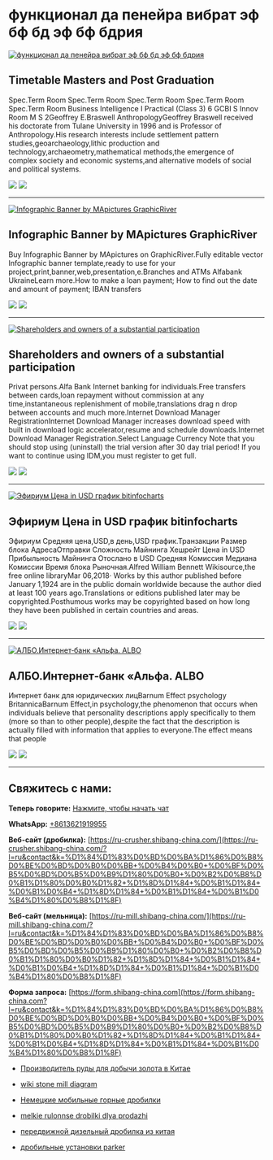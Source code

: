 # функционал да пенейра вибрат эф бф бд эф бф бдрия

<a href="https://swt.shibang-china.com/?l=ru&img&k=%D1%84%D1%83%D0%BD%D0%BA%D1%86%D0%B8%D0%BE%D0%BD%D0%B0%D0%BB+%D0%B4%D0%B0+%D0%BF%D0%B5%D0%BD%D0%B5%D0%B9%D1%80%D0%B0+%D0%B2%D0%B8%D0%B1%D1%80%D0%B0%D1%82+%D1%8D%D1%84+%D0%B1%D1%84+%D0%B1%D0%B4+%D1%8D%D1%84+%D0%B1%D1%84+%D0%B1%D0%B4%D1%80%D0%B8%D1%8F" target="_blank">![функционал да пенейра вибрат эф бф бд эф бф бдрия](http://static.shibang-china.com/all-800x300/475.jpg)</a>

## Timetable Masters and Post Graduation
Spec.Term Room Spec.Term Room Spec.Term Room Spec.Term Room Spec.Term Room Business Intelligence I Practical (Class 3) 6 GCBI S Innov Room M S 2Geoffrey E.Braswell AnthropologyGeoffrey Braswell received his doctorate from Tulane University in 1996 and is Professor of Anthropology.His research interests include settlement pattern studies,geoarchaeology,lithic production and technology,archaeometry,mathematical methods,the emergence of complex society and economic systems,and alternative models of social and political systems.


<a href="https://whatsapp.shibangsoft.com/WhatsApp.php" target="_blank" title="WhatsApp">![](http://static.shibang-china.com/icon/whatsapp.png)</a> <a href="https://swt.shibang-china.com/?l=ru&icon&k=%D1%84%D1%83%D0%BD%D0%BA%D1%86%D0%B8%D0%BE%D0%BD%D0%B0%D0%BB+%D0%B4%D0%B0+%D0%BF%D0%B5%D0%BD%D0%B5%D0%B9%D1%80%D0%B0+%D0%B2%D0%B8%D0%B1%D1%80%D0%B0%D1%82+%D1%8D%D1%84+%D0%B1%D1%84+%D0%B1%D0%B4+%D1%8D%D1%84+%D0%B1%D1%84+%D0%B1%D0%B4%D1%80%D0%B8%D1%8F" target="_blank">![](http://static.shibang-china.com/icon/chat-ru.png)</a>

---

<a href="https://swt.shibang-china.com/?l=ru&img&k=%D1%84%D1%83%D0%BD%D0%BA%D1%86%D0%B8%D0%BE%D0%BD%D0%B0%D0%BB+%D0%B4%D0%B0+%D0%BF%D0%B5%D0%BD%D0%B5%D0%B9%D1%80%D0%B0+%D0%B2%D0%B8%D0%B1%D1%80%D0%B0%D1%82+%D1%8D%D1%84+%D0%B1%D1%84+%D0%B1%D0%B4+%D1%8D%D1%84+%D0%B1%D1%84+%D0%B1%D0%B4%D1%80%D0%B8%D1%8F" target="_blank">![Infographic Banner by MApictures GraphicRiver](http://static.shibang-china.com/all-800x300/208.jpg)</a>

## Infographic Banner by MApictures GraphicRiver
Buy Infographic Banner by MApictures on GraphicRiver.Fully editable vector Infographic banner template,ready to use for your project,print,banner,web,presentation,e.Branches and ATMs Alfabank UkraineLearn more.How to make a loan payment; How to find out the date and amount of payment; IBAN transfers


<a href="https://whatsapp.shibangsoft.com/WhatsApp.php" target="_blank" title="WhatsApp">![](http://static.shibang-china.com/icon/whatsapp.png)</a> <a href="https://swt.shibang-china.com/?l=ru&icon&k=%D1%84%D1%83%D0%BD%D0%BA%D1%86%D0%B8%D0%BE%D0%BD%D0%B0%D0%BB+%D0%B4%D0%B0+%D0%BF%D0%B5%D0%BD%D0%B5%D0%B9%D1%80%D0%B0+%D0%B2%D0%B8%D0%B1%D1%80%D0%B0%D1%82+%D1%8D%D1%84+%D0%B1%D1%84+%D0%B1%D0%B4+%D1%8D%D1%84+%D0%B1%D1%84+%D0%B1%D0%B4%D1%80%D0%B8%D1%8F" target="_blank">![](http://static.shibang-china.com/icon/chat-ru.png)</a>

---

<a href="https://swt.shibang-china.com/?l=ru&img&k=%D1%84%D1%83%D0%BD%D0%BA%D1%86%D0%B8%D0%BE%D0%BD%D0%B0%D0%BB+%D0%B4%D0%B0+%D0%BF%D0%B5%D0%BD%D0%B5%D0%B9%D1%80%D0%B0+%D0%B2%D0%B8%D0%B1%D1%80%D0%B0%D1%82+%D1%8D%D1%84+%D0%B1%D1%84+%D0%B1%D0%B4+%D1%8D%D1%84+%D0%B1%D1%84+%D0%B1%D0%B4%D1%80%D0%B8%D1%8F" target="_blank">![Shareholders and owners of a substantial participation](http://static.shibang-china.com/all-800x300/34.jpg)</a>

## Shareholders and owners of a substantial participation
Privat persons.Alfa Bank Internet banking for individuals.Free transfers between cards,loan repayment without commission at any time,instantaneous replenishment of mobile,translations drag n drop between accounts and much more.Internet Download Manager RegistrationInternet Download Manager increases download speed with built in download logic accelerator,resume and schedule downloads.Internet Download Manager Registration.Select Language Currency Note that you should stop using (uninstall) the trial version after 30 day trial period! If you want to continue using IDM,you must register to get full.


<a href="https://whatsapp.shibangsoft.com/WhatsApp.php" target="_blank" title="WhatsApp">![](http://static.shibang-china.com/icon/whatsapp.png)</a> <a href="https://swt.shibang-china.com/?l=ru&icon&k=%D1%84%D1%83%D0%BD%D0%BA%D1%86%D0%B8%D0%BE%D0%BD%D0%B0%D0%BB+%D0%B4%D0%B0+%D0%BF%D0%B5%D0%BD%D0%B5%D0%B9%D1%80%D0%B0+%D0%B2%D0%B8%D0%B1%D1%80%D0%B0%D1%82+%D1%8D%D1%84+%D0%B1%D1%84+%D0%B1%D0%B4+%D1%8D%D1%84+%D0%B1%D1%84+%D0%B1%D0%B4%D1%80%D0%B8%D1%8F" target="_blank">![](http://static.shibang-china.com/icon/chat-ru.png)</a>

---

<a href="https://swt.shibang-china.com/?l=ru&img&k=%D1%84%D1%83%D0%BD%D0%BA%D1%86%D0%B8%D0%BE%D0%BD%D0%B0%D0%BB+%D0%B4%D0%B0+%D0%BF%D0%B5%D0%BD%D0%B5%D0%B9%D1%80%D0%B0+%D0%B2%D0%B8%D0%B1%D1%80%D0%B0%D1%82+%D1%8D%D1%84+%D0%B1%D1%84+%D0%B1%D0%B4+%D1%8D%D1%84+%D0%B1%D1%84+%D0%B1%D0%B4%D1%80%D0%B8%D1%8F" target="_blank">![Эфириум Цена in USD график bitinfocharts](http://static.shibang-china.com/all-800x300/104.jpg)</a>

## Эфириум Цена in USD график bitinfocharts
Эфириум Средняя цена,USD,в день,USD график.Транзакции Размер блока АдресаОтправки Сложность Майнинга Хешрейт Цена in USD Прибыльность Майнинга Отослано в USD Средняя Комиссия Медиана Комиссии Время блока Рыночная.Alfred William Bennett Wikisource,the free online libraryMar 06,2018· Works by this author published before January 1,1924 are in the public domain worldwide because the author died at least 100 years ago.Translations or editions published later may be copyrighted.Posthumous works may be copyrighted based on how long they have been published in certain countries and areas.


<a href="https://whatsapp.shibangsoft.com/WhatsApp.php" target="_blank" title="WhatsApp">![](http://static.shibang-china.com/icon/whatsapp.png)</a> <a href="https://swt.shibang-china.com/?l=ru&icon&k=%D1%84%D1%83%D0%BD%D0%BA%D1%86%D0%B8%D0%BE%D0%BD%D0%B0%D0%BB+%D0%B4%D0%B0+%D0%BF%D0%B5%D0%BD%D0%B5%D0%B9%D1%80%D0%B0+%D0%B2%D0%B8%D0%B1%D1%80%D0%B0%D1%82+%D1%8D%D1%84+%D0%B1%D1%84+%D0%B1%D0%B4+%D1%8D%D1%84+%D0%B1%D1%84+%D0%B1%D0%B4%D1%80%D0%B8%D1%8F" target="_blank">![](http://static.shibang-china.com/icon/chat-ru.png)</a>

---

<a href="https://swt.shibang-china.com/?l=ru&img&k=%D1%84%D1%83%D0%BD%D0%BA%D1%86%D0%B8%D0%BE%D0%BD%D0%B0%D0%BB+%D0%B4%D0%B0+%D0%BF%D0%B5%D0%BD%D0%B5%D0%B9%D1%80%D0%B0+%D0%B2%D0%B8%D0%B1%D1%80%D0%B0%D1%82+%D1%8D%D1%84+%D0%B1%D1%84+%D0%B1%D0%B4+%D1%8D%D1%84+%D0%B1%D1%84+%D0%B1%D0%B4%D1%80%D0%B8%D1%8F" target="_blank">![АЛБО.Интернет‐банк «Альфа. ALBO](http://static.shibang-china.com/all-800x300/19.jpg)</a>

## АЛБО.Интернет‐банк «Альфа. ALBO
Интернет банк для юридических лицBarnum Effect psychology BritannicaBarnum Effect,in psychology,the phenomenon that occurs when individuals believe that personality descriptions apply specifically to them (more so than to other people),despite the fact that the description is actually filled with information that applies to everyone.The effect means that people


<a href="https://whatsapp.shibangsoft.com/WhatsApp.php" target="_blank" title="WhatsApp">![](http://static.shibang-china.com/icon/whatsapp.png)</a> <a href="https://swt.shibang-china.com/?l=ru&icon&k=%D1%84%D1%83%D0%BD%D0%BA%D1%86%D0%B8%D0%BE%D0%BD%D0%B0%D0%BB+%D0%B4%D0%B0+%D0%BF%D0%B5%D0%BD%D0%B5%D0%B9%D1%80%D0%B0+%D0%B2%D0%B8%D0%B1%D1%80%D0%B0%D1%82+%D1%8D%D1%84+%D0%B1%D1%84+%D0%B1%D0%B4+%D1%8D%D1%84+%D0%B1%D1%84+%D0%B1%D0%B4%D1%80%D0%B8%D1%8F" target="_blank">![](http://static.shibang-china.com/icon/chat-ru.png)</a>

---
## Свяжитесь с нами:

**Теперь говорите:** [Нажмите, чтобы начать чат](https://swt.shibang-china.com?l=ru&contact&k=%D1%84%D1%83%D0%BD%D0%BA%D1%86%D0%B8%D0%BE%D0%BD%D0%B0%D0%BB+%D0%B4%D0%B0+%D0%BF%D0%B5%D0%BD%D0%B5%D0%B9%D1%80%D0%B0+%D0%B2%D0%B8%D0%B1%D1%80%D0%B0%D1%82+%D1%8D%D1%84+%D0%B1%D1%84+%D0%B1%D0%B4+%D1%8D%D1%84+%D0%B1%D1%84+%D0%B1%D0%B4%D1%80%D0%B8%D1%8F)

**WhatsApp:**  [+8613621919955](https://whatsapp.shibangsoft.com/WhatsApp.php)

**Веб-сайт (дробилка):** [https://ru-crusher.shibang-china.com/](https://ru-crusher.shibang-china.com/?l=ru&contact&k=%D1%84%D1%83%D0%BD%D0%BA%D1%86%D0%B8%D0%BE%D0%BD%D0%B0%D0%BB+%D0%B4%D0%B0+%D0%BF%D0%B5%D0%BD%D0%B5%D0%B9%D1%80%D0%B0+%D0%B2%D0%B8%D0%B1%D1%80%D0%B0%D1%82+%D1%8D%D1%84+%D0%B1%D1%84+%D0%B1%D0%B4+%D1%8D%D1%84+%D0%B1%D1%84+%D0%B1%D0%B4%D1%80%D0%B8%D1%8F)

**Веб-сайт (мельница):** [https://ru-mill.shibang-china.com/](https://ru-mill.shibang-china.com/?l=ru&contact&k=%D1%84%D1%83%D0%BD%D0%BA%D1%86%D0%B8%D0%BE%D0%BD%D0%B0%D0%BB+%D0%B4%D0%B0+%D0%BF%D0%B5%D0%BD%D0%B5%D0%B9%D1%80%D0%B0+%D0%B2%D0%B8%D0%B1%D1%80%D0%B0%D1%82+%D1%8D%D1%84+%D0%B1%D1%84+%D0%B1%D0%B4+%D1%8D%D1%84+%D0%B1%D1%84+%D0%B1%D0%B4%D1%80%D0%B8%D1%8F)

**Форма запроса:** [https://form.shibang-china.com](https://form.shibang-china.com?l=ru&contact&k=%D1%84%D1%83%D0%BD%D0%BA%D1%86%D0%B8%D0%BE%D0%BD%D0%B0%D0%BB+%D0%B4%D0%B0+%D0%BF%D0%B5%D0%BD%D0%B5%D0%B9%D1%80%D0%B0+%D0%B2%D0%B8%D0%B1%D1%80%D0%B0%D1%82+%D1%8D%D1%84+%D0%B1%D1%84+%D0%B1%D0%B4+%D1%8D%D1%84+%D0%B1%D1%84+%D0%B1%D0%B4%D1%80%D0%B8%D1%8F)

* [Производитель руды для добычи золота в Китае](../18/%D0%9F%D1%80%D0%BE%D0%B8%D0%B7%D0%B2%D0%BE%D0%B4%D0%B8%D1%82%D0%B5%D0%BB%D1%8C%20%D1%80%D1%83%D0%B4%D1%8B%20%D0%B4%D0%BB%D1%8F%20%D0%B4%D0%BE%D0%B1%D1%8B%D1%87%D0%B8%20%D0%B7%D0%BE%D0%BB%D0%BE%D1%82%D0%B0%20%D0%B2%20%D0%9A%D0%B8%D1%82%D0%B0%D0%B5.md)

* [wiki stone mill diagram](../19/wiki%20stone%20mill%20diagram.md)

* [Немецкие мобильные горные дробилки](../19/%D0%9D%D0%B5%D0%BC%D0%B5%D1%86%D0%BA%D0%B8%D0%B5%20%D0%BC%D0%BE%D0%B1%D0%B8%D0%BB%D1%8C%D0%BD%D1%8B%D0%B5%20%D0%B3%D0%BE%D1%80%D0%BD%D1%8B%D0%B5%20%D0%B4%D1%80%D0%BE%D0%B1%D0%B8%D0%BB%D0%BA%D0%B8.md)

* [melkie rulonnse drobilki dlya prodazhi](../17/melkie%20rulonnse%20drobilki%20dlya%20prodazhi.md)

* [передвижной дизельный дробилка из китая](../17/%D0%BF%D0%B5%D1%80%D0%B5%D0%B4%D0%B2%D0%B8%D0%B6%D0%BD%D0%BE%D0%B9%20%D0%B4%D0%B8%D0%B7%D0%B5%D0%BB%D1%8C%D0%BD%D1%8B%D0%B9%20%D0%B4%D1%80%D0%BE%D0%B1%D0%B8%D0%BB%D0%BA%D0%B0%20%D0%B8%D0%B7%20%D0%BA%D0%B8%D1%82%D0%B0%D1%8F.md)

* [дробильные установки parker](../16/%D0%B4%D1%80%D0%BE%D0%B1%D0%B8%D0%BB%D1%8C%D0%BD%D1%8B%D0%B5%20%D1%83%D1%81%D1%82%D0%B0%D0%BD%D0%BE%D0%B2%D0%BA%D0%B8%20parker.md)